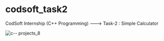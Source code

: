 # codsoft_task2
CodSoft Internship (C++ Programming) ---> Task-2 : Simple Calculator

![c-- projects_8](https://github.com/SoumyadipPal26/codsoft_task2/assets/128726200/a09746ac-3640-4422-b36e-63d6e6c6f01c)
